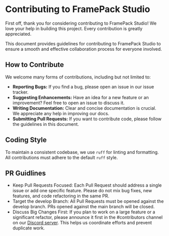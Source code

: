# Contributing to FramePack Studio

First off, thank you for considering contributing to FramePack Studio! We love your help in building this project. Every contribution is greatly appreciated.

This document provides guidelines for contributing to FramePack Studio to ensure a smooth and effective collaboration process for everyone involved.

## How to Contribute

We welcome many forms of contributions, including but not limited to:

*   **Reporting Bugs:** If you find a bug, please open an issue in our issue tracker.
*   **Suggesting Enhancements:** Have an idea for a new feature or an improvement? Feel free to open an issue to discuss it.
*   **Writing Documentation:** Clear and concise documentation is crucial. We appreciate any help in improving our docs.
*   **Submitting Pull Requests:** If you want to contribute code, please follow the guidelines in this document.

## Coding Style

To maintain a consistent codebase, we use `ruff` for linting and formatting. All contributions must adhere to the default `ruff` style.

## PR Guidlines
- Keep Pull Requests Focused: Each Pull Request should address a single issue or add one specific feature. Please do not mix bug fixes, new features, and code refactoring in the same PR.
- Target the develop Branch: All Pull Requests must be opened against the develop branch. PRs opened against the main branch will be closed.
- Discuss Big Changes First: If you plan to work on a large feature or a significant refactor, please announce it first in the #contributors channel on our [Discord server](https://discord.com/invite/MtuM7gFJ3V). This helps us coordinate efforts and prevent duplicate work.

